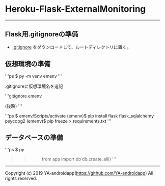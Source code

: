 # Heroku-Flask-ExternalMonitoring

---

## Flask用.gitignoreの準備

* [.gitignore](https://raw.githubusercontent.com/pallets/flask/master/.gitignore) をダウンロードして、ルートディレクトリに置く。

## 仮想環境の準備

'''ps
$ py -m venv emenv
'''

.gitignoreに仮想環境名を追記

'''gitignore
emenv

(後略)
'''

'''ps
$ emenv/Scripts/activate
(emenv)$ pip install flask flask_sqlalchemy psycopg2
(emenv)$ pip freeze > requirements.txt
'''

## データベースの準備

'''ps
$ py
>>> from app import db
>>> db.create_all()
'''

---

Copyright (c) 2019 YA-androidapp(https://github.com/YA-androidapp) All rights reserved.
